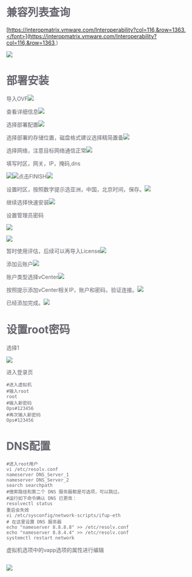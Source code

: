 # <font style="color:rgb(100, 100, 109);">兼容列表查询</font>
[<font style="color:rgb(100, 100, 109);">https://interopmatrix.vmware.com/Interoperability?col=116,&row=1363,</font>](https://interopmatrix.vmware.com/Interoperability?col=116,&row=1363,)

![](../../images/1711518863212-401dd11a-8206-4644-9f17-c6079d0c1c00.png)

# 部署安装
<font style="color:rgb(100, 100, 109);">导入OVF</font>![](../../images/1711518891242-c2fdeb94-79fe-4174-8b15-2e35b4fc4575.png)

<font style="color:rgb(100, 100, 109);">查看详细信息</font>![](../../images/1711518902024-c554de47-e922-4bea-bb07-981d67339ef3.png)

<font style="color:rgb(100, 100, 109);">选择部署配置</font>![](../../images/1711518915199-b6a14fe8-b3e8-45af-9e66-cc801c003473.png)

<font style="color:rgb(100, 100, 109);">选择部署的存储位置，磁盘格式建议选择精简置备</font>![](../../images/1711518926629-2d60efbb-6fed-4d46-8d95-1f639eaf8ae9.png)

<font style="color:rgb(100, 100, 109);">选择网络，注意目标网络通信正常</font>![](../../images/1711518935578-002230d7-b887-42a9-9fe1-3a2ebd0f414d.png)

<font style="color:rgb(100, 100, 109);">填写时区，网关，IP，掩码,dns</font>

![](../../images/1712646973868-eb3c17d4-2f7e-4f7b-99bd-a0b0b508660b.png)![](../../images/1711518944883-dd238d4b-5399-4a3c-9bf1-2ebfa641f98d.png)<font style="color:rgb(100, 100, 109);">点击FINISH</font>![](../../images/1711518964278-86f17d7a-2f65-4207-bcec-a8295d373cf4.png)

<font style="color:rgb(100, 100, 109);">设置时区，按照数字提示选亚洲，中国，北京时间，保存。</font>![](../../images/1711518973035-461e0e87-a244-45a3-9950-4d058519a6f6.png)

<font style="color:rgb(100, 100, 109);">继续选择快速安装</font>![](../../images/1711518984571-cf352131-6643-4d3d-86f7-499c09167268.png)

<font style="color:rgb(100, 100, 109);">设置管理员密码</font>

![](../../images/1711518995808-62ea0d86-e28d-4d0a-ad7a-943505847071.png)



![](../../images/1711519011892-f98ab4fd-734d-4fd5-92e2-03b67728b753.png)

<font style="color:rgb(100, 100, 109);">暂时使用评估，后续可以再导入License</font>![](../../images/1711519024903-051181a5-168c-4374-a59a-d914675be872.png)

<font style="color:rgb(100, 100, 109);">添加云账户</font>![](../../images/1711519033507-038b2590-f3d1-42b2-a343-4e50a67f1e21.png)

<font style="color:rgb(100, 100, 109);">账户类型选择vCenter</font>![](../../images/1711519042071-45336344-981c-4a80-8b8c-d5f9299e5dd9.png)

<font style="color:rgb(100, 100, 109);">按照提示添加vCenter相关IP，账户和密码，验证连接。</font>![](../../images/1711519054270-3f7c92c9-7cd4-4e8c-b48b-7b13fadfef25.png)

<font style="color:rgb(100, 100, 109);">已经添加完成。</font>![](../../images/1711519062389-928366a9-7d20-4c7b-9d25-d0dea4ed5bdb.png)

# 设置root密码
选择1

![](../../images/1711519425566-21e8b899-4fc0-4079-ae72-d8c71314ea78.png)

进入登录页

```shell
#进入虚拟机
#输入root
root
#输入新密码
Ops#123456
#再次输入新密码
Ops#123456
```

# DNS配置
```shell
#进入root用户
vi /etc/resolv.conf 
nameserver DNS_Server_1
nameserver DNS_Server_2
search searchpath
#搜索路径和第二个 DNS 服务器都是可选项，可以跳过。
#运行如下命令确认 DNS 已更改：
resolvectl status
重启会失效
vi /etc/sysconfig/network-scripts/ifup-eth
# 在这里设置 DNS 服务器
echo "nameserver 8.8.8.8" >> /etc/resolv.conf
echo "nameserver 8.8.4.4" >> /etc/resolv.conf
systemctl restart network
```

虚拟机选项中的vapp选项的属性进行编辑

## ![](../../images/1712647352474-2a2f7fff-c96d-4aee-9e11-389a62ca5b20.png)
